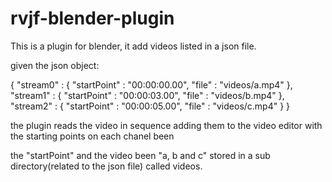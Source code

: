 # rvjf-blender-plugin
This is a plugin for blender, it add videos listed in a json file.

given the json object:

{
"stream0" : {
"startPoint" : "00:00:00.00",
"file" : "videos\/a.mp4"
},
"stream1" : {
"startPoint" : "00:00:03.00",
"file" : "videos\/b.mp4"
},
"stream2" : {
"startPoint" : "00:00:05.00",
"file" : "videos\/c.mp4"
}
}

the plugin reads the video in sequence adding them to the video editor with the starting points on each chanel been 

the "startPoint" and the video been "a, b and c" stored in a sub directory(related to the json file) called videos.

